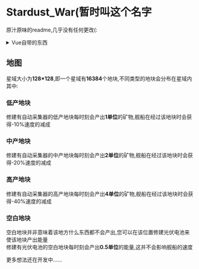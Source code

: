 # Stardust_War(暂时叫这个名字

<p>原汁原味的readme,几乎没有任何更改(:</p>

<details>
<summary>Vue自带的东西</summary>

### Project setup
```
npm install
```

### Compiles and hot-reloads for development
```
npm run serve
```

### Compiles and minifies for production
```
npm run build
```

### Lints and fixes files
```
npm run lint
```

### Customize configuration
See [Configuration Reference](https://cli.vuejs.org/config/).

</details>

## 地图
星域大小为**128*128**,即一个星域有**16384**个地块,不同类型的地块会分布在星域内  
其中:  
### 低产地块
修建有自动采集器的低产地块每时刻会产出**1单位**的矿物,舰船在经过该地块时会获得-10%速度的减成  
### 中产地块
修建有自动采集器的中产地块每时刻会产出**2单位**的矿物,舰船在经过该地块时会获得-20%速度的减成  
### 高产地块
修建有自动采集器的高产地块每时刻会产出**4单位**的矿物,舰船在经过该地块时会获得-40%速度的减成  
### 空白地块
空白地块并非意味着该地方什么东西都不会产出,您可以在该位置修建光伏电池来使该地块产出能量  
修建有光伏电池的空白地块每时刻会产出**0.5单位**的能量,这并不会影响舰船的速度  


更多想法还在开发中......

